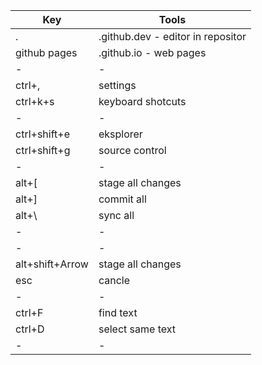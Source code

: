 

| Key | Tools |
| --- | ----- |
| .   | .github.dev - editor in repositor |
| github pages   | .github.io - web pages |
| -   | - |
| ctrl+,   | settings |
| ctrl+k+s   | keyboard shotcuts |
| -   | - |
| ctrl+shift+e   | eksplorer |
| ctrl+shift+g   | source control |
| -   | - |
| alt+[   | stage all changes |
| alt+]   | commit all  |
| alt+\   | sync all  |
| -   | - |
| -   | - |
| alt+shift+Arrow   | stage all changes |
| esc   | cancle  |
| -   | - |
| ctrl+F   | find text |
| ctrl+D   | select same text  |
| -   | - |
